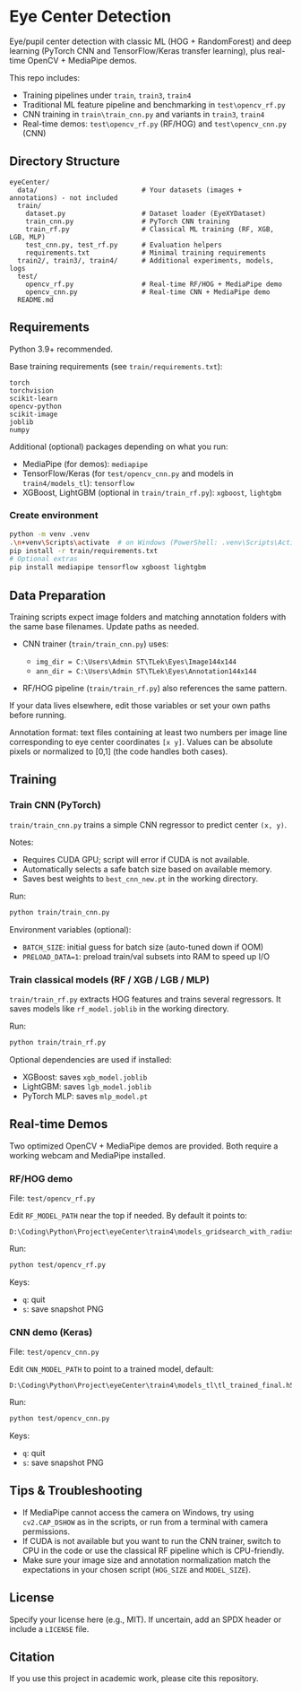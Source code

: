 # Eye Center Detection

Eye/pupil center detection with classic ML (HOG + RandomForest) and deep learning (PyTorch CNN and TensorFlow/Keras transfer learning), plus real-time OpenCV + MediaPipe demos.

This repo includes:
- Training pipelines under `train`, `train3`, `train4`
- Traditional ML feature pipeline and benchmarking in `test\opencv_rf.py`
- CNN training in `train\train_cnn.py` and variants in `train3`, `train4`
- Real-time demos: `test\opencv_rf.py` (RF/HOG) and `test\opencv_cnn.py` (CNN)

## Directory Structure

```
eyeCenter/
  data/                          # Your datasets (images + annotations) - not included
  train/
    dataset.py                   # Dataset loader (EyeXYDataset)
    train_cnn.py                 # PyTorch CNN training
    train_rf.py                  # Classical ML training (RF, XGB, LGB, MLP)
    test_cnn.py, test_rf.py      # Evaluation helpers
    requirements.txt             # Minimal training requirements
  train2/, train3/, train4/      # Additional experiments, models, logs
  test/
    opencv_rf.py                 # Real-time RF/HOG + MediaPipe demo
    opencv_cnn.py                # Real-time CNN + MediaPipe demo
  README.md
```

## Requirements

Python 3.9+ recommended.

Base training requirements (see `train/requirements.txt`):

```
torch
torchvision
scikit-learn
opencv-python
scikit-image
joblib
numpy
```

Additional (optional) packages depending on what you run:
- MediaPipe (for demos): `mediapipe`
- TensorFlow/Keras (for `test/opencv_cnn.py` and models in `train4/models_tl`): `tensorflow`
- XGBoost, LightGBM (optional in `train/train_rf.py`): `xgboost`, `lightgbm`

### Create environment

```bash
python -m venv .venv
.\n+venv\Scripts\activate  # on Windows (PowerShell: .venv\Scripts\Activate.ps1)
pip install -r train/requirements.txt
# Optional extras
pip install mediapipe tensorflow xgboost lightgbm
```

## Data Preparation

Training scripts expect image folders and matching annotation folders with the same base filenames. Update paths as needed.

- CNN trainer (`train/train_cnn.py`) uses:
  - `img_dir = C:\Users\Admin ST\TLek\Eyes\Image144x144`
  - `ann_dir = C:\Users\Admin ST\TLek\Eyes\Annotation144x144`

- RF/HOG pipeline (`train/train_rf.py`) also references the same pattern.

If your data lives elsewhere, edit those variables or set your own paths before running.

Annotation format: text files containing at least two numbers per image line corresponding to eye center coordinates `[x y]`. Values can be absolute pixels or normalized to [0,1] (the code handles both cases).

## Training

### Train CNN (PyTorch)

`train/train_cnn.py` trains a simple CNN regressor to predict center `(x, y)`.

Notes:
- Requires CUDA GPU; script will error if CUDA is not available.
- Automatically selects a safe batch size based on available memory.
- Saves best weights to `best_cnn_new.pt` in the working directory.

Run:

```bash
python train/train_cnn.py
```

Environment variables (optional):
- `BATCH_SIZE`: initial guess for batch size (auto-tuned down if OOM)
- `PRELOAD_DATA=1`: preload train/val subsets into RAM to speed up I/O

### Train classical models (RF / XGB / LGB / MLP)

`train/train_rf.py` extracts HOG features and trains several regressors. It saves models like `rf_model.joblib` in the working directory.

Run:

```bash
python train/train_rf.py
```

Optional dependencies are used if installed:
- XGBoost: saves `xgb_model.joblib`
- LightGBM: saves `lgb_model.joblib`
- PyTorch MLP: saves `mlp_model.pt`

## Real-time Demos

Two optimized OpenCV + MediaPipe demos are provided. Both require a working webcam and MediaPipe installed.

### RF/HOG demo

File: `test/opencv_rf.py`

Edit `RF_MODEL_PATH` near the top if needed. By default it points to:

```
D:\Coding\Python\Project\eyeCenter\train4\models_gridsearch_with_radius\RandomForest_best.joblib
```

Run:

```bash
python test/opencv_rf.py
```

Keys:
- `q`: quit
- `s`: save snapshot PNG

### CNN demo (Keras)

File: `test/opencv_cnn.py`

Edit `CNN_MODEL_PATH` to point to a trained model, default:

```
D:\Coding\Python\Project\eyeCenter\train4\models_tl\tl_trained_final.h5
```

Run:

```bash
python test/opencv_cnn.py
```

Keys:
- `q`: quit
- `s`: save snapshot PNG

## Tips & Troubleshooting

- If MediaPipe cannot access the camera on Windows, try using `cv2.CAP_DSHOW` as in the scripts, or run from a terminal with camera permissions.
- If CUDA is not available but you want to run the CNN trainer, switch to CPU in the code or use the classical RF pipeline which is CPU-friendly.
- Make sure your image size and annotation normalization match the expectations in your chosen script (`HOG_SIZE` and `MODEL_SIZE`).

## License

Specify your license here (e.g., MIT). If uncertain, add an SPDX header or include a `LICENSE` file.

## Citation

If you use this project in academic work, please cite this repository.



